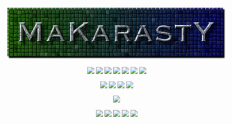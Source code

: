 <p align="center"><img src="https://github.com/makarasty/MaKarastY/blob/main/makarasty.png"</p>

<p align="center">
<img src="https://img.shields.io/badge/html%20-%23E34F26.svg?&style=for-the-badge&logo=html5&logoColor=white"/>
<img src="https://img.shields.io/badge/css-%231572B6.svg?style=for-the-badge&logo=css3&logoColor=white"/> 
<img src="https://img.shields.io/badge/javascript-%23323330.svg?style=for-the-badge&logo=javascript&logoColor=%23F7DF1E"/> 
<img src="https://img.shields.io/badge/node.js-6DA55F?style=for-the-badge&logo=node.js&logoColor=white"/>
<img src="https://img.shields.io/badge/Python-00008B?style=for-the-badge&logo=python&logoColor=white"/>
<img src="https://img.shields.io/badge/PowerShell-5391FE?style=for-the-badge&logo=PowerShell&logoColor=white"/>
<img src="https://img.shields.io/badge/shell_script-233d4d.svg?&style=for-the-badge&logo=gnu-bash&logoColor=white"/>
</p>

<p align="center">
<img src="https://img.shields.io/badge/Windows-0078D6?style=for-the-badge&logo=windows&logoColor=white"/>
<img src="https://img.shields.io/badge/-vscode-0078D4?style=for-the-badge&logo=visual-studio-code"/>
<img src="https://img.shields.io/badge/GitHub_Pages-100000?style=for-the-badge&logo=github&logoColor=white"/>
<img src="https://img.shields.io/badge/Google_Cloud-4285F4?style=for-the-badge&logo=google-cloud&logoColor=white"/>
</p>

<p align="center">
<img src="https://github-readme-stats.vercel.app/api/top-langs/?username=MaKarastY&layout=compact&count_private=true&langs_count=8&hide_border=true&theme=dark">
</p>

<p align="center">
<a href="mailto:makarasty1234@gmail.com"><img src="https://img.shields.io/badge/Gmail-D14836?style=for-the-badge&logo=gmail&logoColor=white"/></a>
<a href="https://t.me/makarasty"><img src="https://img.shields.io/badge/Telegram-2CA5E0?style=for-the-badge&logo=telegram&logoColor=white"/></a>
<img src="https://img.shields.io/badge/-MaKarastY-purple?style=for-the-badge&logo=instagram&logoColor=white&link=https://www.instagram.com/deveshjain._"/>
<img src="https://img.shields.io/badge/-MaKarastY-171515?style=for-the-badge&logo=github&logoColor=white"/>
<img src="https://img.shields.io/badge/-MaKarastY%20%231739-%237289DA.svg?style=for-the-badge&logo=discord&logoColor=white"/>
</p>

